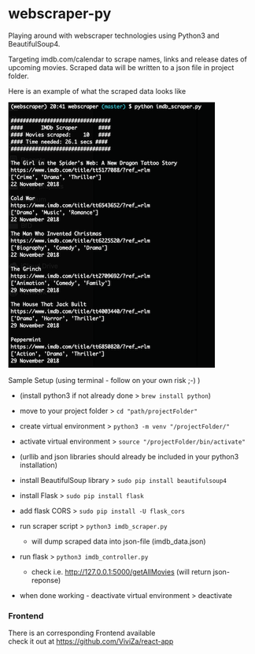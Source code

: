 # webscraper-py
Playing around with webscraper technologies using Python3 and BeautifulSoup4.
 
Targeting imdb.com/calendar to scrape names, links and release dates of upcoming movies.
Scraped data will be written to a json file in project folder.

Here is an example of what the scraped data looks like

![alt text](https://github.com/mayo-s/webscraper-py/blob/master/sample_print.png)

Sample Setup (using terminal - follow on your own risk ;-) )
- (install python3 if not already done > `brew install python`)  
- move to your project folder > `cd "path/projectFolder"`  
- create virtual environment > `python3 -m venv "/projectFolder/"`  
- activate virtual environment > `source "/projectFolder/bin/activate"`  
- (urllib and json libraries should already be included in your python3 installation)  
- install BeautifulSoup library > `sudo pip install beautifulsoup4`  
- install Flask > `sudo pip install flask`  
- add flask CORS > `sudo pip install -U flask_cors`  

- run scraper script > `python3 imdb_scraper.py`  
  - will dump scraped data into json-file (imdb_data.json)  
- run flask > `python3 imdb_controller.py`  
  - check i.e. http://127.0.0.1:5000/getAllMovies (will return json-reponse)  

- when done working - deactivate virtual environment > deactivate  

### Frontend
There is an corresponding Frontend available  
check it out at https://github.com/ViviZa/react-app  
